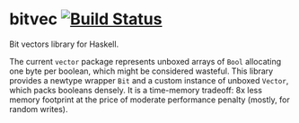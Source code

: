 bitvec [![Build Status](https://travis-ci.org/Bodigrim/bitvec.svg)](https://travis-ci.org/Bodigrim/bitvec)
======

Bit vectors library for Haskell.

The current `vector` package represents unboxed arrays of `Bool`
allocating one byte per boolean, which might be considered wasteful.
This library provides a newtype wrapper `Bit` and a custom instance
of unboxed `Vector`, which packs booleans densely.
It is a time-memory tradeoff: 8x less memory footprint
at the price of moderate performance penalty
(mostly, for random writes).

